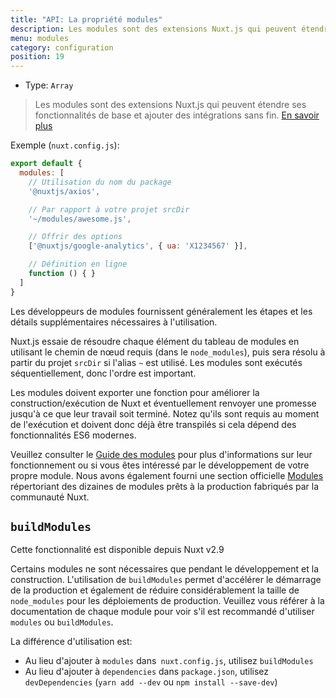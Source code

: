 ```yaml
---
title: "API: La propriété modules"
description: Les modules sont des extensions Nuxt.js qui peuvent étendre ses fonctionnalités de base et ajouter des intégrations sans fin.
menu: modules
category: configuration
position: 19
---
```


- Type: `Array`

> Les modules sont des extensions Nuxt.js qui peuvent étendre ses fonctionnalités de base et ajouter des intégrations sans fin. [En savoir plus](/guide/modules)

Exemple (`nuxt.config.js`):

```js
export default {
  modules: [
    // Utilisation du nom du package
    '@nuxtjs/axios',

    // Par rapport à votre projet srcDir
    '~/modules/awesome.js',

    // Offrir des options
    ['@nuxtjs/google-analytics', { ua: 'X1234567' }],

    // Définition en ligne
    function () { }
  ]
}
```
Les développeurs de modules fournissent généralement les étapes et les détails supplémentaires nécessaires à l'utilisation.

Nuxt.js essaie de résoudre chaque élément du tableau de modules en utilisant le chemin de nœud requis (dans le 
`node_modules`), puis sera résolu à partir du projet `srcDir` si l'alias `~` est utilisé. Les modules sont exécutés 
séquentiellement, donc l'ordre est important.

Les modules doivent exporter une fonction pour améliorer la construction/exécution de Nuxt et éventuellement renvoyer 
une promesse jusqu'à ce que leur travail soit terminé.
Notez qu'ils sont requis au moment de l'exécution et doivent donc déjà être transpilés si cela dépend des fonctionnalités 
ES6 modernes.

Veuillez consulter le [Guide des modules](/guide/modules) pour plus d'informations sur leur fonctionnement ou si vous 
êtes intéressé par le développement de votre propre module.
Nous avons également fourni une section officielle [Modules](https://github.com/nuxt-community/awesome-nuxt#modules) 
répertoriant des dizaines de modules prêts à la production fabriqués par la communauté Nuxt.

## `buildModules`

<div class="Alert Alert--info">

Cette fonctionnalité est disponible depuis Nuxt v2.9

</div>

Certains modules ne sont nécessaires que pendant le développement et la construction. L'utilisation de `buildModules` 
permet d'accélérer le démarrage de la production et également de réduire considérablement la taille de `node_modules` 
pour les déploiements de production. Veuillez vous référer à la documentation de chaque module pour voir s'il est 
recommandé d'utiliser `modules` ou `buildModules`.

La différence d'utilisation est:

- Au lieu d'ajouter à `modules` dans` nuxt.config.js`, utilisez `buildModules`
- Au lieu d'ajouter à `dependencies` dans `package.json`, utilisez `devDependencies` (`yarn add --dev` ou `npm install --save-dev`)
